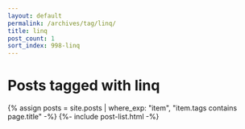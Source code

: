 ```yaml
---
layout: default
permalink: /archives/tag/linq/
title: linq
post_count: 1
sort_index: 998-linq
---
```

<h1 class="page-heading">Posts tagged with linq</h1>
{% assign posts = site.posts | where_exp: "item", "item.tags contains page.title" -%}
{%- include post-list.html -%}
